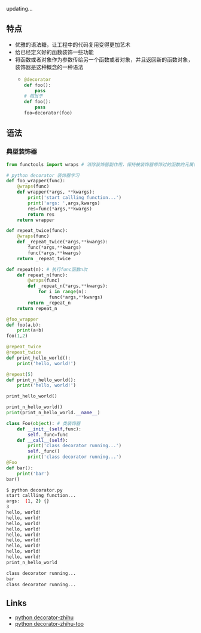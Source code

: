 
updating...

## 特点
- 优雅的语法糖，让工程中的代码复用变得更加艺术
- 给已经定义好的函数装饰一些功能
- 将函数或者对象作为参数传给另一个函数或者对象，并且返回新的函数对象，装饰器是这种概念的一种语法
  - ```python
    @decorator 
	def foo():
		pass
	# 相当于
	def foo():
		pass
	foo=decorator(foo)
	```

## 语法

### 典型装饰器
```python
from functools import wraps # 消除装饰器副作用，保持被装饰器修饰过的函数的元属性，如func.__name__等

# python decorator 装饰器学习
def foo_wrapper(func):
    @wraps(func)
    def wrapper(*args, **kwargs):
        print('start callling function...')
        print('args: ',args,kwargs)
        res=func(*args,**kwargs)
        return res
    return wrapper

def repeat_twice(func):
    @wraps(func)
    def _repeat_twice(*args,**kwargs):
        func(*args,**kwargs)
        func(*args,**kwargs)
    return _repeat_twice

def repeat(n): # 执行func函数n次
    def repeat_n(func):
        @wraps(func)
        def _repeat_n(*args,**kwargs):
            for i in range(n):
                func(*args,**kwargs)
        return _repeat_n
    return repeat_n

@foo_wrapper
def foo(a,b):
	print(a+b)
foo(1,2)

@repeat_twice
@repeat_twice
def print_hello_world():
    print('hello, world!')

@repeat(5)
def print_n_hello_world():
    print('hello, world!')

print_hello_world()

print_n_hello_world()
print(print_n_hello_world.__name__)

class Foo(object): # 类装饰器
    def __init__(self,func):
        self._func=func
    def __call__(self):
        print('class decorator running...')
        self._func()
        print('class decorator running...')
@Foo
def bar():
    print('bar')
bar()
```

```bash
$ python decorator.py
start callling function...
args:  (1, 2) {}
3
hello, world!
hello, world!
hello, world!
hello, world!
hello, world!
hello, world!
hello, world!
hello, world!
hello, world!
print_n_hello_world

class decorator running...
bar
class decorator running...
```

## Links
- [python decorator-zhihu](https://zhuanlan.zhihu.com/p/27382232)
- [python decorator-zhihu-too](https://www.zhihu.com/question/26930016/answer/99243411)

